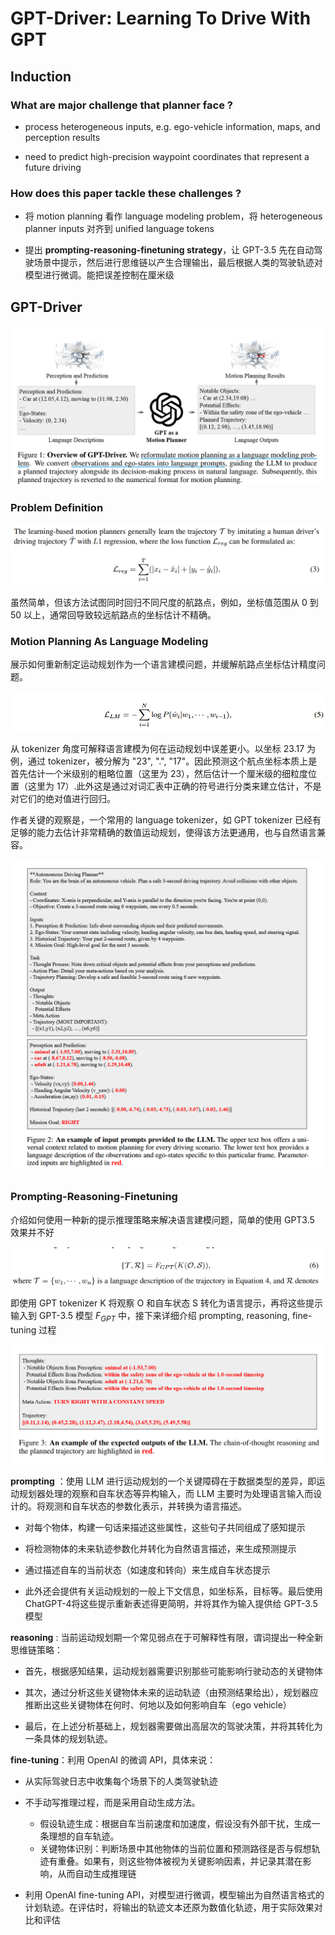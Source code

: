 # GPT-Driver: Learning To Drive With GPT


## Induction

### What are major challenge that planner face ?

- process heterogeneous inputs, e.g. ego-vehicle information, maps, and perception results

- need to predict high-precision waypoint coordinates that represent a future driving

### How does this paper tackle these challenges ?

- 将 motion planning 看作 language modeling problem，将 heterogeneous planner inputs 对齐到 unified language tokens

- 提出 **prompting-reasoning-finetuning strategy**，让 GPT-3.5 先在自动驾驶场景中提示，然后进行思维链以产生合理输出，最后根据人类的驾驶轨迹对模型进行微调。能把误差控制在厘米级 


## GPT-Driver

![GPT_Driver_overview](./pictures/GPT_Driver_overview.png)


### Problem Definition

![learning-based_motion_formulated](./pictures/learning-based_motion_formulated.png)

虽然简单，但该方法试图同时回归不同尺度的航路点，例如，坐标值范围从 0 到 50 以上，通常回导致较远航路点的坐标估计不精确。

### Motion Planning As Language Modeling

展示如何重新制定运动规划作为一个语言建模问题，并缓解航路点坐标估计精度问题。

![reformulate_motion_planning](./pictures/reformulate_motion_planning.png)

从 tokenizer 角度可解释语言建模为何在运动规划中误差更小。以坐标 23.17 为例，通过 tokenizer，被分解为 "23", ".", "17"。因此预测这个航点坐标本质上是首先估计一个米级别的粗略位置（这里为 23），然后估计一个厘米级的细粒度位置（这里为 17）.此外这是通过对词汇表中正确的符号进行分类来建立估计，不是对它们的绝对值进行回归。

作者关键的观察是，一个常用的 language tokenizer，如 GPT tokenizer 已经有足够的能力去估计非常精确的数值运动规划，使得该方法更通用，也与自然语言兼容。

![GPT-Driver_example](./pictures/GPT-Driver_example.png)

### Prompting-Reasoning-Finetuning

介绍如何使用一种新的提示推理策略来解决语言建模问题，简单的使用 GPT3.5 效果并不好

![GPT-train_strategy](./pictures/GPT-train_strategy.png)

即使用 GPT tokenizer K 将观察 O 和自车状态 S 转化为语言提示，再将这些提示输入到 GPT-3.5 模型 $F_{GPT}$ 中，接下来详细介绍 prompting, reasoning, fine-tuning 过程

![expected_outpus](./pictures/expected_outputs.png)

**prompting** ：使用 LLM 进行运动规划的一个关键障碍在于数据类型的差异，即运动规划器处理的观察和自车状态等异构输入，而 LLM 主要时为处理语言输入而设计的。将观测和自车状态的参数化表示，并转换为语言描述。

  - 对每个物体，构建一句话来描述这些属性，这些句子共同组成了感知提示

  - 将检测物体的未来轨迹参数化并转化为自然语言描述，来生成预测提示

  - 通过描述自车的当前状态（如速度和转向）来生成自车状态提示

  - 此外还会提供有关运动规划的一般上下文信息，如坐标系，目标等。最后使用 ChatGPT-4将这些提示重新表述得更简明，并将其作为输入提供给 GPT-3.5 模型

**reasoning** : 当前运动规划期一个常见弱点在于可解释性有限，谓词提出一种全新思维链策略：

  - 首先，根据感知结果，运动规划器需要识别那些可能影响行驶动态的关键物体

  - 其次，通过分析这些关键物体未来的运动轨迹（由预测结果给出），规划器应推断出这些关键物体在何时、何地以及如何影响自车（ego vehicle）

  - 最后，在上述分析基础上，规划器需要做出高层次的驾驶决策，并将其转化为一条具体的规划轨迹。

**fine-tuning**：利用 OpenAI 的微调 API，具体来说：

- 从实际驾驶日志中收集每个场景下的人类驾驶轨迹

- 不手动写推理过程，而是采用自动生成方法。

  - 假设轨迹生成：根据自车当前速度和加速度，假设没有外部干扰，生成一条理想的自车轨迹。
  - 关键物体识别：判断场景中其他物体的当前位置和预测路径是否与假想轨迹有重叠。如果有，则这些物体被视为关键影响因素，并记录其潜在影响，从而自动生成推理链

- 利用 OpenAI fine-tuning API，对模型进行微调，模型输出为自然语言格式的计划轨迹。在评估时，将输出的轨迹文本还原为数值化轨迹，用于实际效果对比和评估















